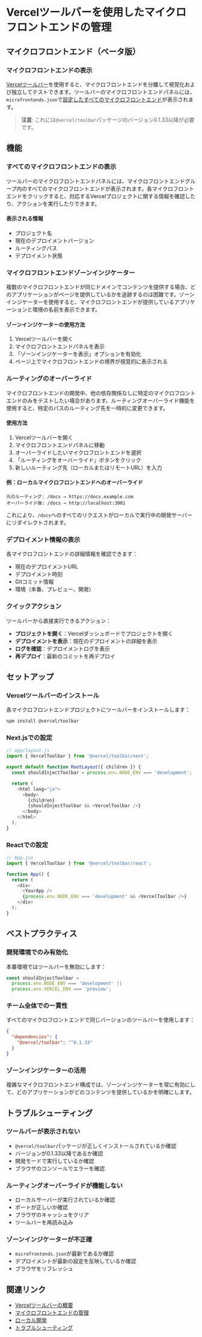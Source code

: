 # Vercelツールバーを使用したマイクロフロントエンドの管理

## マイクロフロントエンド（ベータ版）

### マイクロフロントエンドの表示

[Vercelツールバー](/docs/vercel-toolbar)を使用すると、マイクロフロントエンドを分離して視覚化および独立してテストできます。ツールバーのマイクロフロントエンドパネルには、`microfrontends.json`で[設定したすべてのマイクロフロントエンド](/docs/microfrontends/quickstart#define-microfrontends.json)が表示されます。

> **注意**: これには`@vercel/toolbar`パッケージのバージョン0.1.33以降が必要です。

## 機能

### すべてのマイクロフロントエンドの表示

ツールバーのマイクロフロントエンドパネルには、マイクロフロントエンドグループ内のすべてのマイクロフロントエンドが表示されます。各マイクロフロントエンドをクリックすると、対応するVercelプロジェクトに関する情報を確認したり、アクションを実行したりできます。

#### 表示される情報

- プロジェクト名
- 現在のデプロイメントバージョン
- ルーティングパス
- デプロイメント状態

### マイクロフロントエンドゾーンインジケーター

複数のマイクロフロントエンドが同じドメインでコンテンツを提供する場合、どのアプリケーションがページを提供しているかを追跡するのは困難です。ゾーンインジケーターを使用すると、マイクロフロントエンドが提供しているアプリケーションと環境の名前を表示できます。

#### ゾーンインジケーターの使用方法

1. Vercelツールバーを開く
2. マイクロフロントエンドパネルを表示
3. 「ゾーンインジケーターを表示」オプションを有効化
4. ページ上でマイクロフロントエンドの境界が視覚的に表示される

### ルーティングのオーバーライド

マイクロフロントエンドの開発中、他の依存関係なしに特定のマイクロフロントエンドのみをテストしたい場合があります。ルーティングオーバーライド機能を使用すると、特定のパスのルーティング先を一時的に変更できます。

#### 使用方法

1. Vercelツールバーを開く
2. マイクロフロントエンドパネルに移動
3. オーバーライドしたいマイクロフロントエンドを選択
4. 「ルーティングをオーバーライド」ボタンをクリック
5. 新しいルーティング先（ローカルまたはリモートURL）を入力

#### 例：ローカルマイクロフロントエンドへのオーバーライド

```
元のルーティング: /docs → https://docs.example.com
オーバーライド後: /docs → http://localhost:3001
```

これにより、`/docs`へのすべてのリクエストがローカルで実行中の開発サーバーにリダイレクトされます。

### デプロイメント情報の表示

各マイクロフロントエンドの詳細情報を確認できます：

- 現在のデプロイメントURL
- デプロイメント時刻
- Gitコミット情報
- 環境（本番、プレビュー、開発）

### クイックアクション

ツールバーから直接実行できるアクション：

- **プロジェクトを開く**：Vercelダッシュボードでプロジェクトを開く
- **デプロイメントを表示**：現在のデプロイメントの詳細を表示
- **ログを確認**：デプロイメントログを表示
- **再デプロイ**：最新のコミットを再デプロイ

## セットアップ

### Vercelツールバーのインストール

各マイクロフロントエンドプロジェクトにツールバーをインストールします：

```bash
npm install @vercel/toolbar
```

### Next.jsでの設定

```javascript
// app/layout.js
import { VercelToolbar } from '@vercel/toolbar/next';

export default function RootLayout({ children }) {
  const shouldInjectToolbar = process.env.NODE_ENV === 'development';

  return (
    <html lang="ja">
      <body>
        {children}
        {shouldInjectToolbar && <VercelToolbar />}
      </body>
    </html>
  );
}
```

### Reactでの設定

```javascript
// App.jsx
import { VercelToolbar } from '@vercel/toolbar/react';

function App() {
  return (
    <div>
      <YourApp />
      {process.env.NODE_ENV === 'development' && <VercelToolbar />}
    </div>
  );
}
```

## ベストプラクティス

### 開発環境でのみ有効化

本番環境ではツールバーを無効にします：

```javascript
const shouldInjectToolbar =
  process.env.NODE_ENV === 'development' ||
  process.env.VERCEL_ENV === 'preview';
```

### チーム全体での一貫性

すべてのマイクロフロントエンドで同じバージョンのツールバーを使用します：

```json
{
  "dependencies": {
    "@vercel/toolbar": "^0.1.33"
  }
}
```

### ゾーンインジケーターの活用

複雑なマイクロフロントエンド構成では、ゾーンインジケーターを常に有効にして、どのアプリケーションがどのコンテンツを提供しているかを明確にします。

## トラブルシューティング

### ツールバーが表示されない

- `@vercel/toolbar`パッケージが正しくインストールされているか確認
- バージョンが0.1.33以降であるか確認
- 開発モードで実行しているか確認
- ブラウザのコンソールでエラーを確認

### ルーティングオーバーライドが機能しない

- ローカルサーバーが実行されているか確認
- ポートが正しいか確認
- ブラウザのキャッシュをクリア
- ツールバーを再読み込み

### ゾーンインジケーターが不正確

- `microfrontends.json`が最新であるか確認
- デプロイメントが最新の設定を反映しているか確認
- ブラウザをリフレッシュ

## 関連リンク

- [Vercelツールバーの概要](/docs/vercel-toolbar)
- [マイクロフロントエンドの管理](/docs/microfrontends/managing-microfrontends)
- [ローカル開発](/docs/microfrontends/local-development)
- [トラブルシューティング](/docs/microfrontends/troubleshooting)
